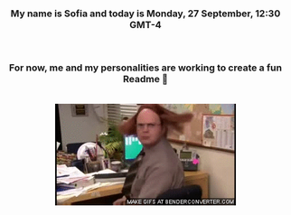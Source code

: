 


<div align="center">
<h3 >My name is Sofia and today is Monday, 27 September, 12:30 GMT-4</h3><br>
<h3 >For now, me and my personalities are working to create a fun Readme 👋
</h3><br>
<img src='img/dwight.gif' alt='working...'/>
</div>
